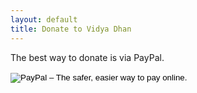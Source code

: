 ```yaml
---
layout: default
title: Donate to Vidya Dhan
---
```


<p>The best way to donate is via PayPal.</p>


<form action="https://www.paypal.com/cgi-bin/webscr" method="post" target="_top" class="payPalForm">
	<input type="hidden" name="cmd" value="_s-xclick">
	<input type="hidden" name="hosted_button_id" value="9AA7WLFJX5PSC">
	<input type="image" src="https://www.paypalobjects.com/en_US/GB/i/btn/btn_donateCC_LG.gif" border="0" name="submit" alt="PayPal – The safer, easier way to pay online.">
	<img alt="" border="0" src="https://www.paypalobjects.com/en_GB/i/scr/pixel.gif" width="1" height="1">
</form>